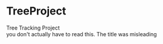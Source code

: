 # TreeProject
Tree Tracking Project
<br>
you don't actually have to read this. The title was misleading
<title> Evan Rules </title>
